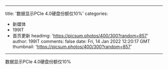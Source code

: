 
---
title: '数据显示PCIe 4.0硬盘份额仅10%'
categories: 
 - 新媒体
 - 199IT
 - 首页更新
headimg: 'https://picsum.photos/400/300?random=857'
author: 199IT
comments: false
date: Fri, 14 Jan 2022 12:20:17 GMT
thumbnail: 'https://picsum.photos/400/300?random=857'
---

<div>   
数据显示PCIe 4.0硬盘份额仅10%  
</div>
            